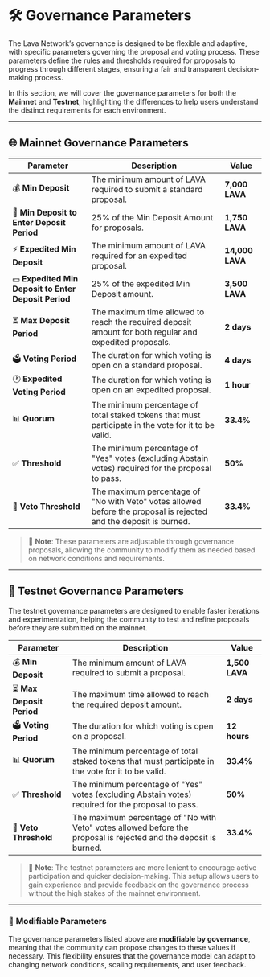 # 🛠️ Governance Parameters

The Lava Network’s governance is designed to be flexible and adaptive, with specific parameters governing the proposal and voting process. These parameters define the rules and thresholds required for proposals to progress through different stages, ensuring a fair and transparent decision-making process.

In this section, we will cover the governance parameters for both the **Mainnet** and **Testnet**, highlighting the differences to help users understand the distinct requirements for each environment.

---

## 🌐 **Mainnet Governance Parameters**

| **Parameter**                                        | **Description**                                                                                                   | **Value**       |
| ---------------------------------------------------- | ----------------------------------------------------------------------------------------------------------------- | --------------- |
| 💰 **Min Deposit**                                   | The minimum amount of LAVA required to submit a standard proposal.                                                | **7,000 LAVA**  |
| 🏦 **Min Deposit to Enter Deposit Period**           | 25% of the Min Deposit Amount for proposals.                                                                      | **1,750 LAVA**  |
| ⚡ **Expedited Min Deposit**                         | The minimum amount of LAVA required for an expedited proposal.                                                    | **14,000 LAVA** |
| 💵 **Expedited Min Deposit to Enter Deposit Period** | 25% of the expedited Min Deposit amount.                                                                          | **3,500 LAVA**  |
| ⏳ **Max Deposit Period**                            | The maximum time allowed to reach the required deposit amount for both regular and expedited proposals.           | **2 days**      |
| 🗳️ **Voting Period**                                 | The duration for which voting is open on a standard proposal.                                                     | **4 days**      |
| 🕐 **Expedited Voting Period**                       | The duration for which voting is open on an expedited proposal.                                                   | **1 hour**      |
| 📊 **Quorum**                                        | The minimum percentage of total staked tokens that must participate in the vote for it to be valid.               | **33.4%**       |
| ✅ **Threshold**                                     | The minimum percentage of "Yes" votes (excluding Abstain votes) required for the proposal to pass.                | **50%**         |
| 🚫 **Veto Threshold**                                | The maximum percentage of "No with Veto" votes allowed before the proposal is rejected and the deposit is burned. | **33.4%**       |

> 📌 **Note**: These parameters are adjustable through governance proposals, allowing the community to modify them as needed based on network conditions and requirements.

---

## 🧪 **Testnet Governance Parameters**

The testnet governance parameters are designed to enable faster iterations and experimentation, helping the community to test and refine proposals before they are submitted on the mainnet.

| **Parameter**             | **Description**                                                                                                   | **Value**      |
| ------------------------- | ----------------------------------------------------------------------------------------------------------------- | -------------- |
| 💰 **Min Deposit**        | The minimum amount of LAVA required to submit a proposal.                                                         | **1,500 LAVA** |
| ⏳ **Max Deposit Period** | The maximum time allowed to reach the required deposit amount.                                                    | **2 days**     |
| 🗳️ **Voting Period**      | The duration for which voting is open on a proposal.                                                              | **12 hours**   |
| 📊 **Quorum**             | The minimum percentage of total staked tokens that must participate in the vote for it to be valid.               | **33.4%**      |
| ✅ **Threshold**          | The minimum percentage of "Yes" votes (excluding Abstain votes) required for the proposal to pass.                | **50%**        |
| 🚫 **Veto Threshold**     | The maximum percentage of "No with Veto" votes allowed before the proposal is rejected and the deposit is burned. | **33.4%**      |

> 📌 **Note**: The testnet parameters are more lenient to encourage active participation and quicker decision-making. This setup allows users to gain experience and provide feedback on the governance process without the high stakes of the mainnet environment.

---

### 🔄 **Modifiable Parameters**

The governance parameters listed above are **modifiable by governance**, meaning that the community can propose changes to these values if necessary. This flexibility ensures that the governance model can adapt to changing network conditions, scaling requirements, and user feedback.
